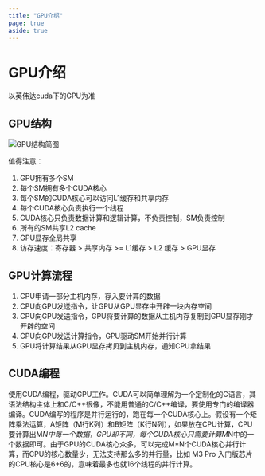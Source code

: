 ```yaml
---
title: "GPU介绍"
page: true
aside: true
---
```


# GPU介绍
以英伟达cuda下的GPU为准

## GPU结构
![GPU结构简图](/gpu-structure.png)

值得注意：
1. GPU拥有多个SM
2. 每个SM拥有多个CUDA核心
3. 每个SM的CUDA核心可以访问L1缓存和共享内存
4. 每个CUDA核心负责执行一个线程
5. CUDA核心只负责数据计算和逻辑计算，不负责控制，SM负责控制
6. 所有的SM共享L2 cache
7. GPU显存全局共享
8. 访存速度：寄存器 > 共享内存 >= L1缓存 > L2 缓存 > GPU显存

## GPU计算流程
1. CPU申请一部分主机内存，存入要计算的数据
2. CPU向GPU发送指令，让GPU从GPU显存中开辟一块内存空间
3. CPU向GPU发送指令，GPU将要计算的数据从主机内存复制到GPU显存刚才开辟的空间
4. CPU向GPU发送计算指令，GPU驱动SM开始并行计算
5. GPU将计算结果从GPU显存拷贝到主机内存，通知CPU拿结果

## CUDA编程
使用CUDA编程，驱动GPU工作。CUDA可以简单理解为一个定制化的C语言，其语法结构主体上和C/C++很像，不能用普通的C/C++编译，要使用专门的编译器编译。CUDA编写的程序是并行运行的，跑在每一个CUDA核心上。假设有一个矩阵乘法运算，A矩阵（M行K列）和B矩阵（K行N列），如果放在CPU计算，CPU要计算出M*N中每一个数据，GPU却不同，每个CUDA核心只需要计算M*N中的一个数据即可。由于GPU的CUDA核心众多，可以完成M*N个CUDA核心并行计算，而CPU的核心数量少，无法支持那么多的并行量，比如 M3 Pro 入门版芯片的CPU核心是6+6的，意味着最多也就16个线程的并行计算。


<Giscus />